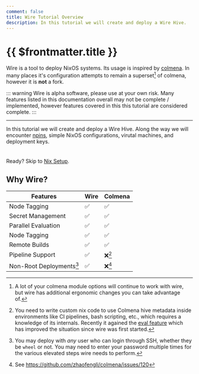 ```yaml
---
comment: false
title: Wire Tutorial Overview
description: In this tutorial we will create and deploy a Wire Hive.
---
```


# {{ $frontmatter.title }}

Wire is a tool to deploy NixOS systems. Its usage is inspired by [colmena](https://colmena.cli.rs/). In many places it's configuration attempts to remain a superset[^1] of colmena, however it is **not** a fork.

[^1]: A lot of your colmena module options will continue to work with wire, but wire has additional ergonomic changes you can take advantage of.

::: warning
Wire is alpha software, please use at your own risk. Many features listed in this documentation overall may not be complete / implemented, however features covered in this this tutorial are considered complete.
:::

---

In this tutorial we will create and deploy a Wire Hive. Along the way we will
encounter [npins](https://github.com/andir/npins), simple NixOS
configurations, virutal machines, and deployment keys.

<div class="tip custom-block" style="padding-top: 8px">

Ready? Skip to [Nix Setup](./part-one/nix-setup).

</div>

## Why Wire?

| Features                 | Wire               | Colmena            |
| ------------------------ | ------------------ | ------------------ |
| Node Tagging             | :white_check_mark: | :white_check_mark: |
| Secret Management        | :white_check_mark: | :white_check_mark: |
| Parallel Evaluation      | :white_check_mark: | :white_check_mark: |
| Node Tagging             | :white_check_mark: | :white_check_mark: |
| Remote Builds            | :white_check_mark: | :white_check_mark: |
| Pipeline Support         | :white_check_mark: | :x:[^2]            |
| Non-Root Deployments[^4] | :white_check_mark: | :x:[^3]            |

[^2]: You need to write custom nix code to use Colmena hive metadata inside environments like CI pipelines, bash scripting, etc., which requires a knowledge of its internals. Recently it agained the [eval feature](https://colmena.cli.rs/unstable/features/eval.html) which has improved the situation since wire was first started.

[^3]: See https://github.com/zhaofengli/colmena/issues/120

[^4]:
    You may deploy with _any_ user who can login through SSH, whether they be
    `wheel` or not. You may need to enter your password multiple times for the various elevated
    steps wire needs to perform.
